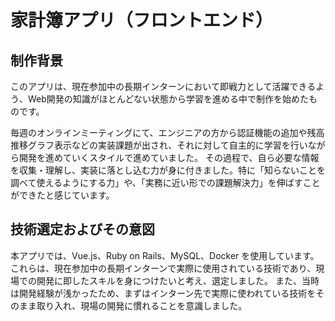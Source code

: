 # 家計簿アプリ（フロントエンド）

## 制作背景
このアプリは、現在参加中の長期インターンにおいて即戦力として活躍できるよう、Web開発の知識がほとんどない状態から学習を進める中で制作を始めたものです。

毎週のオンラインミーティングにて、エンジニアの方から認証機能の追加や残高推移グラフ表示などの実装課題が出され、それに対して自主的に学習を行いながら開発を進めていくスタイルで進めていました。
その過程で、自ら必要な情報を収集・理解し、実装に落とし込む力が身に付きました。特に「知らないことを調べて使えるようにする力」や、「実務に近い形での課題解決力」を伸ばすことができたと感じています。

## 技術選定およびその意図
本アプリでは、Vue.js、Ruby on Rails、MySQL、Docker を使用しています。
これらは、現在参加中の長期インターンで実際に使用されている技術であり、現場での開発に即したスキルを身につけたいと考え、選定しました。
また、当時は開発経験が浅かったため、まずはインターン先で実際に使われている技術をそのまま取り入れ、現場の開発に慣れることを意識しました。
